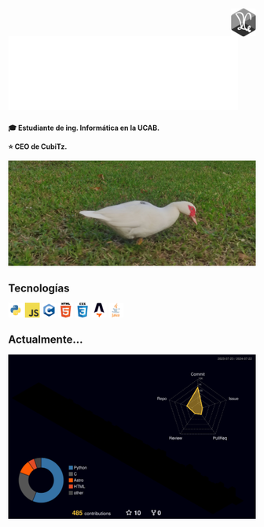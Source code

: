 # <img src="./images/logo.png" alt="Logo" title="Logo" style="width: 10%; max-width: 80px;" align="right" /> ![Hello](images/bienvenida.svg)


**🎓 Estudiante de ing. Informática en la UCAB.**

**⭐ CEO de CubiTz.**

![Pato](./images/pato.jpg)

## Tecnologías
<code><img src="https://raw.githubusercontent.com/github/explore/80688e429a7d4ef2fca1e82350fe8e3517d3494d/topics/python/python.png"   alt="python" height="30"></code>
<code><img src="https://raw.githubusercontent.com/github/explore/80688e429a7d4ef2fca1e82350fe8e3517d3494d/topics/javascript/javascript.png"  alt="javascript" height="30"></code>
<code><img src="https://raw.githubusercontent.com/github/explore/f3e22f0dca2be955676bc70d6214b95b13354ee8/topics/c/c.png"  alt="C" height="30"></code>
<code><img src="https://raw.githubusercontent.com/github/explore/80688e429a7d4ef2fca1e82350fe8e3517d3494d/topics/html/html.png"  alt="html" height="30"></code>
<code><img src="https://raw.githubusercontent.com/github/explore/80688e429a7d4ef2fca1e82350fe8e3517d3494d/topics/css/css.png"  alt="css" height="30"></code>
<code><img src="https://raw.githubusercontent.com/github/explore/5cc0a03a302ec862c4aeac2a22a513ae31c35432/topics/astro/astro.png"  alt="astro" height="30"></code>
<code><img src="https://raw.githubusercontent.com/github/explore/5cc0a03a302ec862c4aeac2a22a513ae31c35432/topics/java/java.png"  alt="java" height="30"></code>

## Actualmente...
![](profile-3d-contrib/profile-night-rainbow.svg)
